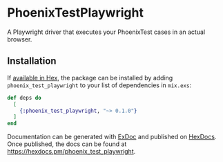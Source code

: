 # PhoenixTestPlaywright

A Playwright driver that executes your PhoenixTest cases in an actual browser.

## Installation

If [available in Hex](https://hex.pm/docs/publish), the package can be installed
by adding `phoenix_test_playwright` to your list of dependencies in `mix.exs`:

```elixir
def deps do
  [
    {:phoenix_test_playwright, "~> 0.1.0"}
  ]
end
```

Documentation can be generated with [ExDoc](https://github.com/elixir-lang/ex_doc)
and published on [HexDocs](https://hexdocs.pm). Once published, the docs can
be found at <https://hexdocs.pm/phoenix_test_playwright>.
